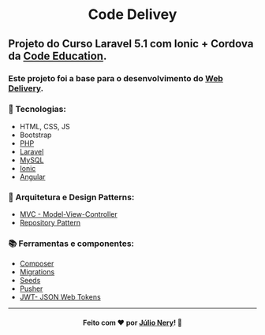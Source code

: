 
<h1 align="center">Code Delivey</h1>

## Projeto do Curso Laravel 5.1 com Ionic + Cordova da [Code Education](https://code.education/). 
### Este projeto foi a base para o desenvolvimento do [Web Delivery](https://github.com/julionery/laravel-ionic-web-delivery).

### :rocket: Tecnologias:
- HTML, CSS, JS
- Bootstrap
- [PHP](https://www.php.net/)
- [Laravel](https://laravel.com/)
- [MySQL](https://www.mysql.com/)
- [Ionic](https://ionicframework.com/)
- [Angular](https://angular.io/)

### :briefcase: Arquitetura e Design Patterns: 
 - [MVC - Model-View-Controller](https://en.wikipedia.org/wiki/Model%E2%80%93view%E2%80%93controller)
 - [Repository Pattern](https://cubettech.com/resources/blog/introduction-to-repository-design-pattern/)

### :books: Ferramentas e componentes:
- [Composer](https://getcomposer.org/)
- [Migrations](https://laravel.com/docs/7.x/migrations)
- [Seeds](https://laravel.com/docs/7.x/seeding)
- [Pusher](https://pusher.com/channels?campaignid=916184871&utm_source=adwords&utm_medium=cpc&utm_campaign=Brand_Pusher_Exact&utm_term=pusher&utm_creative=265000529656&gclid=Cj0KCQjwoPL2BRDxARIsAEMm9y8zTkQWAp1DUMIWodwvN49q-EPZWARtXyXfmhxPa-3u9XFB-3xWvMAaAiyCEALw_wcB)
- [JWT- JSON Web Tokens](https://jwt.io/)

---

<h4 align="center">
    Feito com ❤ por <a href="https://www.linkedin.com/in/julio-nery/" target="_blank">Júlio Nery</a>!
    <g-emoji class="g-emoji" alias="wave" fallback-src="https://github.githubassets.com/images/icons/emoji/unicode/1f44b.png">👋</g-emoji>
</h4>
